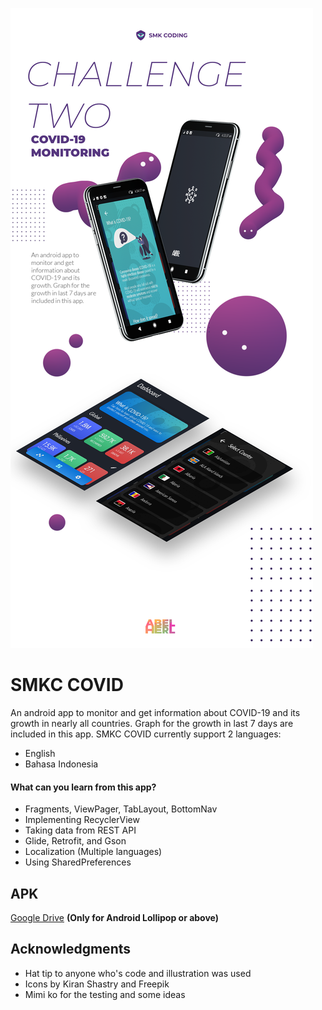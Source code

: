 ![preview](https://github.com/abelherl/smkc-covid/blob/master/git2.png?raw=true)

# SMKC COVID
An android app to monitor and get information about COVID-19 and its growth in nearly all countries. Graph for the growth in last 7 days are included in this app. SMKC COVID currently support 2 languages:
* English
* Bahasa Indonesia

#### What can you learn from this app?
  * Fragments, ViewPager, TabLayout, BottomNav
  * Implementing RecyclerView
  * Taking data from REST API
  * Glide, Retrofit, and Gson
  * Localization (Multiple languages)
  * Using SharedPreferences

## APK

[Google Drive](https://drive.google.com/file/d/1xxbVPXqttWq0aniynJ8Mk7fMoyYgxGOA/view?usp=sharing) **(Only for Android Lollipop or above)**

## Acknowledgments
* Hat tip to anyone who's code and illustration was used
* Icons by Kiran Shastry and Freepik
* Mimi ko for the testing and some ideas
